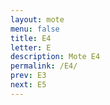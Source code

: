 ```yaml
---
layout: mote
menu: false
title: E4
letter: E
description: Mote E4
permalink: /E4/
prev: E3
next: E5
---
```

